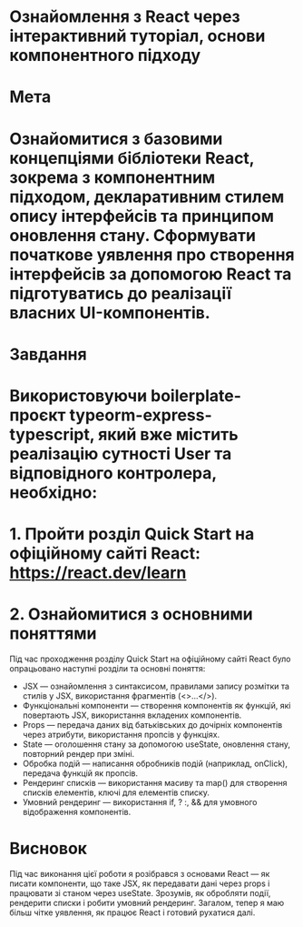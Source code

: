 # Ознайомлення з React через інтерактивний туторіал, основи компонентного підходу
# Мета
# Ознайомитися з базовими концепціями бібліотеки React, зокрема з компонентним підходом, декларативним стилем опису інтерфейсів та принципом оновлення стану. Сформувати початкове уявлення про створення інтерфейсів за допомогою React та підготуватись до реалізації власних UI-компонентів.


# Завдання
# Використовуючи boilerplate-проєкт typeorm-express-typescript, який вже містить реалізацію сутності User та відповідного контролера, необхідно:
# 1. Пройти розділ Quick Start на офіційному сайті React: https://react.dev/learn
# 2. Ознайомитися з основними поняттями
Під час проходження розділу Quick Start на офіційному сайті React було опрацьовано наступні розділи та основні поняття:  
- JSX — ознайомлення з синтаксисом, правилами запису розмітки та стилів у JSX, використання фрагментів (<>...</>).
- Функціональні компоненти — створення компонентів як функцій, які повертають JSX, використання вкладених компонентів.
- Props — передача даних від батьківських до дочірніх компонентів через атрибути, використання пропсів у функціях.
- State — оголошення стану за допомогою useState, оновлення стану, повторний рендер при зміні.
- Обробка подій — написання обробників подій (наприклад, onClick), передача функцій як пропсів.
- Рендеринг списків — використання масиву та map() для створення списків елементів, ключі для елементів списку.
- Умовний рендеринг — використання if, ? :, && для умовного відображення компонентів.
# Висновок
Під час виконання цієї роботи я розібрався з основами React — як писати компоненти, що таке JSX, як передавати дані через props і працювати зі станом через useState. Зрозумів, як обробляти події, рендерити списки і робити умовний рендеринг. Загалом, тепер я маю більш чітке уявлення, як працює React і готовий рухатися далі.
